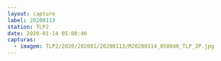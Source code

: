```yaml
---
layout: capture
label: 20200113
station: TLP2
date: 2020-01-14 05:08:46
capturas:
  - imagem: TLP2/2020/202001/20200113/M20200114_050846_TLP_2P.jpg
---
```

